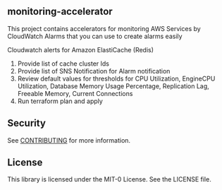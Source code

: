 ## monitoring-accelerator

This project contains accelerators for monitoring AWS Services by CloudWatch Alarms that you can use to create alarms easily

Cloudwatch alerts for Amazon ElastiCache (Redis)

1. Provide list of cache cluster Ids
2. Provide list of SNS Notification for Alarm notification
3. Review default values for thresholds  for CPU Utilization, EngineCPU Utilization, Database Memory Usage Percentage, Replication Lag, Freeable Memory, Current Connections
4. Run terraform plan and apply

## Security

See [CONTRIBUTING](CONTRIBUTING.md#security-issue-notifications) for more information.

## License

This library is licensed under the MIT-0 License. See the LICENSE file.

